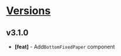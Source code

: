 # [Versions](https://github.com/Tracktor/design-system/releases)

## v3.1.0
- **[feat]** - Add`BottomFixedPaper` component
